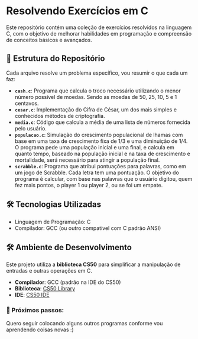 # Resolvendo Exercícios em C

Este repositório contém uma coleção de exercícios resolvidos na linguagem C, com o objetivo de melhorar habilidades em programação e compreensão de conceitos básicos e avançados.

## 📂 Estrutura do Repositório

Cada arquivo resolve um problema específico, vou resumir o que cada um faz:

- **`cash.c`**: Programa que calcula o troco necessário utilizando o menor número possível de moedas. Sendo as moedas de 50, 25, 10, 5 e 1 centavos.
- **`cesar.c`**: Implementação do Cifra de César, um dos mais simples e conhecidos métodos de criptografia. 
- **`media.c`**: Código que calcula a média de uma lista de números fornecida pelo usuário.
- **`populacao.c`**: Simulação do crescimento populacional de lhamas com base em uma taxa de crescimento fixa de 1/3 e uma diminuição de 1/4. O programa pede uma população inicial e uma final, e calcula em quanto tempo, baseado na população inicial e na taxa de crescimento e mortalidade, será necessário para atingir a população final.
- **`scrabble.c`**: Programa que atribui pontuações para palavras, como em um jogo de Scrabble. Cada letra tem uma pontuação. O objetivo do programa é calcular, com base nas palavras que o usuário digitou, quem fez mais pontos, o player 1 ou player 2, ou se foi um empate.

## 🛠️ Tecnologias Utilizadas

- Linguagem de Programação: C
- Compilador: GCC (ou outro compatível com C padrão ANSI)

## 🛠️ Ambiente de Desenvolvimento

Este projeto utiliza a **biblioteca CS50** para simplificar a manipulação de entradas e outras operações em C.

- **Compilador**: GCC (padrão na IDE do CS50)
- **Biblioteca**: [CS50 Library](https://cs50.readthedocs.io/)
- **IDE**: [CS50 IDE](https://ide.cs50.io/)

### 🚀 Próximos passos:

Quero seguir colocando alguns outros programas conforme vou aprendendo coisas novas :)
   

